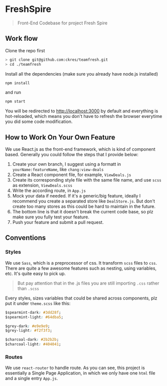 # FreshSpire

> Front-End Codebase for project Fresh Spire

## Work flow

Clone the repo first

```sh
> git clone git@github.com:ckres/teamfresh.git
> cd ./teamfresh
```

Install all the dependencies (make sure you already have node.js installed)

```sh
npm install
```

and run

```sh
npm start
```

You will be redirected to [http://localhost:3000](http://localhost:3000) by default and everything is hot-reloaded, which means you don't have to refresh the browser everytime you did some code modification.

## How to Work On Your Own Feature

We use React.js as the front-end framework, which is kind of component based. Generally you could follow the steps that I provide below:

1. Create your own branch, I suggest using a formatt in `yourName:featureName`, like `chang:view-deals`
1. Create a React component file, for example, `ViewDeals.js`
1. Create its corresponding style file with the same file name, and use `scss` as extension, `ViewDeals.scss`
1. Write the according route, in `App.js`
1. Mock your data if needed. If it's a generic/big feature, ideally I recommend you create a separated store like `DealStore.js`. But don't create too many stores as this could be hard to maintain in the future.
1. The bottom line is that it doesn't break the current code base, so plz make sure you fully test your feature.
1. Push your feature and submit a pull request.

## Conventions

### Styles

We use `Sass`, which is a preprocessor of css. It transform `scss` files to `css`. There are quite a few awesome features such as nesting, using variables, etc. It's quite easy to pick up.

> But pay attention that in the .js files you are still importing `.css` rather than `.scss`

Every styles, sizes variables that could be shared across components, plz put it under `theme.scss` like this:

```css
$spearmint-dark: #3dd28f;
$spearmint-light: #64dba5;

$grey-dark: #e9e9e9;
$grey-light: #f2f3f3;

$charcoal-dark: #2b2b2b;
$charcoal-light: #404041;
```

### Routes

We use `react-router` to handle route. As you can see, this project is essentially a Single Page Application, in which we only have one `html` file and a single entry `App.js`.
